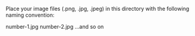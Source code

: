 Place your image files (.png, .jpg, .jpeg) in this directory with the following naming convention:

number-1.jpg
number-2.jpg
...and so on